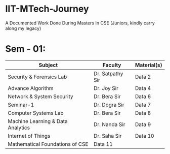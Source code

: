 # IIT-MTech-Journey <br>
A Documented Work Done During Masters In CSE (Juniors, kindly carry along my legacy) <br>

# Sem - 01: <br>
| Subject | Faculty | Material(s) |
|----------|----------|----------|
| Security & Forensics Lab | Dr. Satpathy Sir | Data 2   |
| Advance Algorithm | Dr. Joy Sir | Data 4   |
| Network & System Security | Dr. Bera Sir | Data 6   |
| Seminar-1 | Dr. Dogra Sir | Data 7 |
| Computer Systems Lab | Dr. Bera Sir | Data 8 |
| Machine Learning & Data Analytics | Dr. Nanda Sir | Data 9 |
| Internet of Things | Dr. Saha Sir | Data 10 |
| Mathematical Foundations of CSE | Data 11 |

